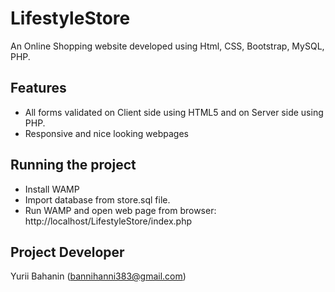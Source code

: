 # LifestyleStore
An Online Shopping website developed using Html, CSS, Bootstrap, MySQL, PHP.<br>

Features
--------

* All forms validated on Client side using HTML5 and on Server side using PHP.
* Responsive and nice looking webpages 

Running the project 
-------------------

* Install WAMP
* Import database from store.sql file.
* Run WAMP and open web page from browser: http://localhost/LifestyleStore/index.php

Project Developer
----------------
Yurii Bahanin (bannihanni383@gmail.com)
